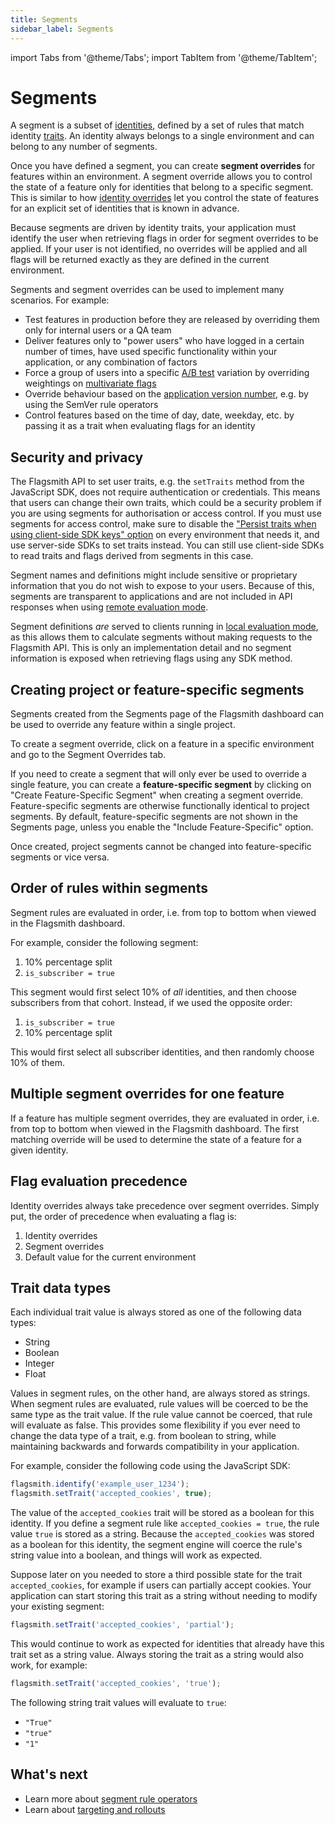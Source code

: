 ```yaml
---
title: Segments
sidebar_label: Segments
---
```


import Tabs from '@theme/Tabs'; import TabItem from '@theme/TabItem';

# Segments

A segment is a subset of [identities](../identities), defined by a set of rules that match identity [traits](../identities#identity-traits). An identity always belongs to a single environment and can belong to any number of segments.

Once you have defined a segment, you can create **segment overrides** for features within an environment. A segment override allows you to control the state of a feature only for identities that belong to a specific segment. This is similar to how [identity overrides](../identities#identity-overrides) let you control the state of features for an explicit set of identities that is known in advance.

Because segments are driven by identity traits, your application must identify the user when retrieving flags in order for segment overrides to be applied. If your user is not identified, no overrides will be applied and all flags will be returned exactly as they are defined in the current environment.

Segments and segment overrides can be used to implement many scenarios. For example:

- Test features in production before they are released by overriding them only for internal users or a QA team
- Deliver features only to "power users" who have logged in a certain number of times, have used specific functionality within your application, or any combination of factors
- Force a group of users into a specific [A/B test](advanced-use/ab-testing.md) variation by overriding weightings on [multivariate flags](../../basic-features/managing-features.md#multi-variate-flags)
- Override behaviour based on the [application version number](/guides-and-examples/mobile-app-versioning.md), e.g. by using the SemVer rule operators
- Control features based on the time of day, date, weekday, etc. by passing it as a trait when evaluating flags for an identity

## Security and privacy

The Flagsmith API to set user traits, e.g. the `setTraits` method from the JavaScript SDK, does not require authentication or credentials. This means that users can change their own traits, which could be a security problem if you are using segments for authorisation or access control. If you must use segments for access control, make sure to disable the ["Persist traits when using client-side SDK keys" option](system-administration/security.md#preventing-client-sdks-from-setting-traits) on every environment that needs it, and use server-side SDKs to set traits instead. You can still use client-side SDKs to read traits and flags derived from segments in this case.

Segment names and definitions might include sensitive or proprietary information that you do not wish to expose to your users. Because of this, segments are transparent to applications and are not included in API responses when using [remote evaluation mode](/clients#remote-evaluation).

Segment definitions _are_ served to clients running in [local evaluation mode](/clients#local-evaluation), as this allows them to calculate segments without making requests to the Flagsmith API. This is only an implementation detail and no segment information is exposed when retrieving flags using any SDK method.

## Creating project or feature-specific segments

Segments created from the Segments page of the Flagsmith dashboard can be used to override any feature within a single project.

To create a segment override, click on a feature in a specific environment and go to the Segment Overrides tab.

If you need to create a segment that will only ever be used to override a single feature, you can create a **feature-specific segment** by clicking on "Create Feature-Specific Segment" when creating a segment override. Feature-specific segments are otherwise functionally identical to project segments. By default, feature-specific segments are not shown in the Segments page, unless you enable the "Include Feature-Specific" option.

Once created, project segments cannot be changed into feature-specific segments or vice versa.

## Order of rules within segments

Segment rules are evaluated in order, i.e. from top to bottom when viewed in the Flagsmith dashboard.

For example, consider the following segment:

1. 10% percentage split
2. `is_subscriber = true`

This segment would first select 10% of _all_ identities, and then choose subscribers from that cohort. Instead, if we used the opposite order:

1. `is_subscriber = true`
2. 10% percentage split

This would first select all subscriber identities, and then randomly choose 10% of them.

## Multiple segment overrides for one feature

If a feature has multiple segment overrides, they are evaluated in order, i.e. from top to bottom when viewed in the Flagsmith dashboard. The first matching override will be used to determine the state of a feature for a given identity.

## Flag evaluation precedence

Identity overrides always take precedence over segment overrides. Simply put, the order of precedence when evaluating a flag is:

1. Identity overrides
2. Segment overrides
3. Default value for the current environment

## Trait data types

Each individual trait value is always stored as one of the following data types:

- String
- Boolean
- Integer
- Float

Values in segment rules, on the other hand, are always stored as strings. When segment rules are evaluated, rule values will be coerced to be the same type as the trait value. If the rule value cannot be coerced, that rule will evaluate as false. This provides some flexibility if you ever need to change the data type of a trait, e.g. from boolean to string, while maintaining backwards and forwards compatibility in your application.

For example, consider the following code using the JavaScript SDK:

```javascript
flagsmith.identify('example_user_1234');
flagsmith.setTrait('accepted_cookies', true);
```

The value of the `accepted_cookies` trait will be stored as a boolean for this identity. If you define a segment rule like `accepted_cookies = true`, the rule value `true` is stored as a string. Because the `accepted_cookies` was stored as a boolean for this identity, the segment engine will coerce the rule's string value into a boolean, and things will work as expected.

Suppose later on you needed to store a third possible state for the trait `accepted_cookies`, for example if users can partially accept cookies. Your application can start storing this trait as a string without needing to modify your existing segment:

```javascript
flagsmith.setTrait('accepted_cookies', 'partial');
```

This would continue to work as expected for identities that already have this trait set as a string value. Always storing the trait as a string would also work, for example:

```javascript
flagsmith.setTrait('accepted_cookies', 'true');
```

The following string trait values will evaluate to `true`:

- `"True"`
- `"true"`
- `"1"`

## What's next

- Learn more about [segment rule operators](./segment-rule-operators.md) 
- Learn about [targeting and rollouts](../targeting-and-rollouts) 
